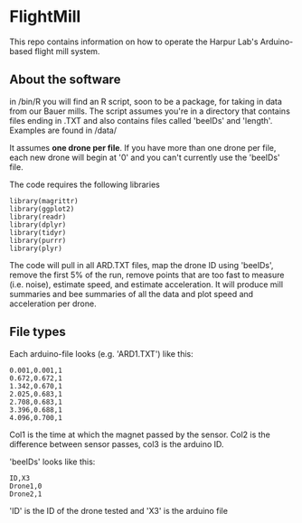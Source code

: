 # FlightMill



This repo contains information on how to operate the Harpur Lab's Arduino-based flight mill system. 


## About the software
in /bin/R you will find an R script, soon to be a package, for taking in data from our Bauer mills. The script assumes you're in a directory that contains files ending in .TXT and also contains files called 'beeIDs' and 'length'. Examples are found in /data/

It assumes **one drone per file**. If you have more than one drone per file, each new drone will begin at '0' and you can't currently use the 'beeIDs' file. 


The code requires the following libraries

```
library(magrittr)
library(ggplot2)
library(readr)  
library(dplyr)  
library(tidyr)  
library(purrr)  
library(plyr)
```


The code will pull in all ARD.TXT files, map the drone ID using 'beeIDs', remove the first 5% of the run, remove points that are too fast to measure (i.e. noise), estimate speed, and estimate acceleration. It will produce mill summaries and bee summaries of all the data and plot speed and acceleration per drone. 


## File types

Each arduino-file looks (e.g. 'ARD1.TXT') like this:

```
0.001,0.001,1
0.672,0.672,1
1.342,0.670,1
2.025,0.683,1
2.708,0.683,1
3.396,0.688,1
4.096,0.700,1
```

Col1 is the time at which the magnet passed by the sensor. Col2 is the difference between sensor passes, col3 is the arduino ID. 



'beeIDs' looks like this:

```
ID,X3
Drone1,0
Drone2,1
```

'ID' is the ID of the drone tested and 'X3' is the arduino file 